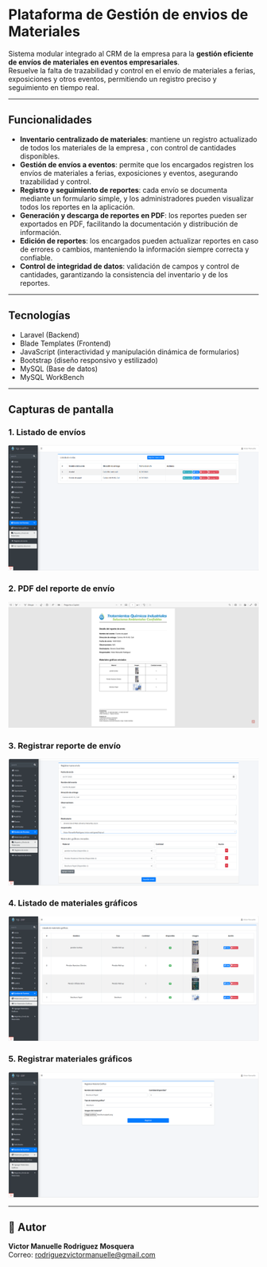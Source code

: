 # Plataforma de Gestión de envios de Materiales

Sistema modular integrado al CRM de la empresa para la **gestión eficiente de envíos de materiales en eventos empresariales**.  
Resuelve la falta de trazabilidad y control en el envío de materiales a ferias, exposiciones y otros eventos, permitiendo un registro preciso y seguimiento en tiempo real.

---

## Funcionalidades

- **Inventario centralizado de materiales**: mantiene un registro actualizado de todos los materiales de la empresa , con control de cantidades disponibles.  
- **Gestión de envíos a eventos**: permite que los encargados registren los envíos de materiales a ferias, exposiciones y eventos, asegurando trazabilidad y control.  
- **Registro y seguimiento de reportes**: cada envío se documenta mediante un formulario simple, y los administradores pueden visualizar todos los reportes en la aplicación.  
- **Generación y descarga de reportes en PDF**: los reportes pueden ser exportados en PDF, facilitando la documentación y distribución de información.  
- **Edición de reportes**: los encargados pueden actualizar reportes en caso de errores o cambios, manteniendo la información siempre correcta y confiable.  
- **Control de integridad de datos**: validación de campos y control de cantidades, garantizando la consistencia del inventario y de los reportes.  

---

## Tecnologías

- Laravel (Backend)  
- Blade Templates (Frontend)  
- JavaScript (interactividad y manipulación dinámica de formularios)  
- Bootstrap (diseño responsivo y estilizado)
- MySQL (Base de datos)
- MySQL WorkBench

---

## Capturas de pantalla

### 1. Listado de envíos
![Listado de envíos](images/listadoDeEnvios.png)

### 2. PDF del reporte de envío
![PDF reporte de envio](images/pdfEnvioReporte.png)

### 3. Registrar reporte de envío
![Registrar reporte de envio](images/reportarEnvio.png)

### 4. Listado de materiales gráficos
![Listado de materiales gráficos](images/listarMaterialesGraficos.png)

### 5. Registrar materiales gráficos
![Registrar materiales gráficos](images/RegistrarMaterialGrafico.png)

---
## 👤 Autor

**Victor Manuelle Rodriguez Mosquera**  
Correo: rodriguezvictormanuelle@gmail.com
